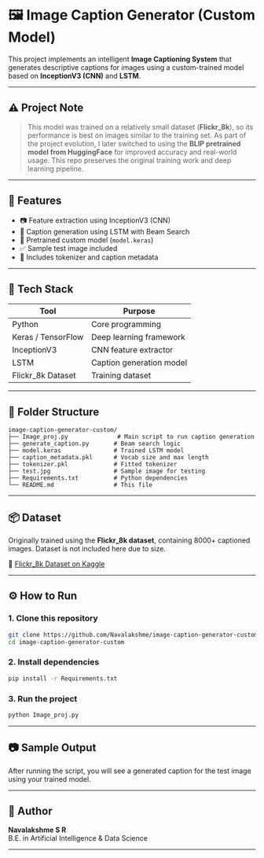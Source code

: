 # 🖼️ Image Caption Generator (Custom Model)

This project implements an intelligent **Image Captioning System** that generates descriptive captions for images using a custom-trained model based on **InceptionV3 (CNN)** and **LSTM**.

---

## ⚠️ Project Note

> This model was trained on a relatively small dataset (**Flickr\_8k**), so its performance is best on images similar to the training set. As part of the project evolution, I later switched to using the **BLIP pretrained model from HuggingFace** for improved accuracy and real-world usage. This repo preserves the original training work and deep learning pipeline.

---

## 📌 Features

- 📷 Feature extraction using InceptionV3 (CNN)
- 🧠 Caption generation using LSTM with Beam Search
- 💾 Pretrained custom model (`model.keras`)
- ✅ Sample test image included
- 🧠 Includes tokenizer and caption metadata

---

## 🚀 Tech Stack

| Tool               | Purpose                  |
| ------------------ | ------------------------ |
| Python             | Core programming         |
| Keras / TensorFlow | Deep learning framework  |
| InceptionV3        | CNN feature extractor    |
| LSTM               | Caption generation model |
| Flickr\_8k Dataset | Training dataset         |

---

## 📁 Folder Structure

```
image-caption-generator-custom/
├── Image_proj.py              # Main script to run caption generation
├── generate_caption.py       # Beam search logic
├── model.keras               # Trained LSTM model
├── caption_metadata.pkl      # Vocab size and max length
├── tokenizer.pkl             # Fitted tokenizer
├── test.jpg                  # Sample image for testing
├── Requirements.txt          # Python dependencies
└── README.md                 # This file
```

---

## 📦 Dataset

Originally trained using the **Flickr\_8k dataset**, containing 8000+ captioned images. Dataset is not included here due to size.

🔗 [Flickr\_8k Dataset on Kaggle](https://www.kaggle.com/datasets/adityajn105/flickr8k)

---

## ⚙️ How to Run

### 1. Clone this repository

```bash
git clone https://github.com/Navalakshme/image-caption-generator-custom.git
cd image-caption-generator-custom
```

### 2. Install dependencies

```bash
pip install -r Requirements.txt
```

### 3. Run the project

```bash
python Image_proj.py
```

---

## 📷 Sample Output

After running the script, you will see a generated caption for the test image using your trained model.

---

## 📌 Author

**Navalakshme S R**\
B.E. in Artificial Intelligence & Data Science



---

